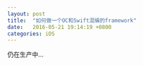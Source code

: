 ```yaml
---
layout: post  
title:  "如何做一个OC和Swift混编的framework"  
date:   2016-05-21 19:14:19 +0800  
categories: iOS
---
```

仍在生产中...
  



